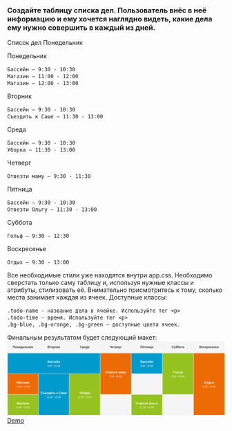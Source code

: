 ### Создайте таблицу списка дел. Пользователь внёс в неё информацию и ему хочется наглядно видеть, какие дела ему нужно совершить в каждый из дней.

Список дел
 Понедельник

 Понедельник

    Бассейн — 9:30 - 10:30
    Магазин — 11:00 - 12:00
    Магазин — 12:00 - 13:00

Вторник

    Бассейн — 9:30 - 10:30
    Съездить к Саше — 11:30 - 13:00

Среда

    Бассейн — 9:30 - 10:30
    Уборка — 11:30 - 13:00

Четверг

    Отвезти маму — 9:30 - 11:30

Пятница

    Бассейн — 9:30 - 10:30
    Отвезти Ольгу — 11:30 - 13:00

Суббота

    Гольф — 9:30 - 12:30

Воскресенье

    Отдых — 9:30 - 13:00

Все необходимые стили уже находятся внутри app.css. Необходимо сверстать только саму таблицу и, используя нужные классы и атрибуты, стилизовать её. Внимательно присмотритесь к тому, сколько места занимает каждая из ячеек.
Доступные классы:

    .todo-name — название дела в ячейке. Используйте тег <p>
    .todo-time — время. Используйте тег <p>
    .bg-blue, .bg-orange, .bg-green — доступные цвета ячеек.

Финальным результатом будет следующий макет:
<img src='./__tests__/__image_snapshots__/index-test-js-to-do-table-template-with-a-viewport-of-1280-px-1-snap.png'>
<a href='http://table-time-layout.surge.sh' target='_blank'>Demo</a>